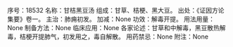 序号：18532
名称：甘桔黑豆汤
组成：甘草、桔梗、黑大豆。
出处：《证因方论集要》卷一。
主治：肺痈初发。
加减：None
功效：解毒开提。
用法用量：None
制备方法：None
临床应用：None
各家论述：甘草和中解毒，黑豆散热解毒，桔梗开提肺气，初发用之，毒自解散。
用药禁忌：None
附注：None
